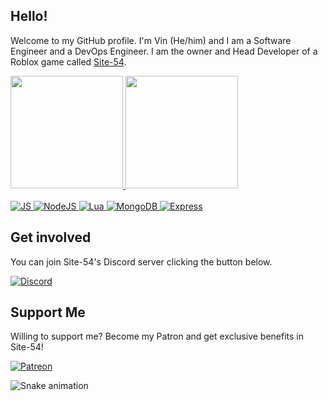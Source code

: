## Hello!
Welcome to my GitHub profile. I'm Vin (He/him) and I am a Software Engineer and a DevOps Engineer.
I am the owner and Head Developer of a Roblox game called [Site-54](https://www.roblox.com/groups/5455143).

<div>
  <a href="https://github.com/VinDotRun">
    <img height="180em" src="https://github-readme-stats.vercel.app/api?username=VinDotRun&show_icons=true&theme=midnight-purple&include_all_commits=true&count_private=true">
    <img height="180em" src="https://github-readme-stats.vercel.app/api/top-langs/?username=VinDotRun&layout=compact&langs_count=7&theme=midnight-purple">
  </a>
</div>

<div style="display: inline_block"><br>
  <a href="https://github.com/VinDotRun">
      <img alt="JS" src="https://img.shields.io/badge/JavaScript-F7DF1E?style=for-the-badge&logo=javascript&logoColor=black">
      <img alt="NodeJS" src="https://img.shields.io/badge/Node.js-43853D?style=for-the-badge&logo=node.js&logoColor=white">
      <img alt="Lua" src="https://img.shields.io/badge/Lua-2C2D72?style=for-the-badge&logo=lua&logoColor=white">
      <img alt="MongoDB" src="https://img.shields.io/badge/MongoDB-4EA94B?style=for-the-badge&logo=mongodb&logoColor=white">
      <img alt="Express" src="https://img.shields.io/badge/Express.js-404D59?style=for-the-badge">
  </a>
</div>

## Get involved
You can join Site-54's Discord server clicking the button below.

<div style="display: inline_block">
  <a href="https://discord.gg/WP3QJJV">
      <img alt="Discord" src="https://img.shields.io/badge/Discord-7289DA?style=for-the-badge&logo=discord&logoColor=white">
  </a>
</div>

## Support Me
Willing to support me? Become my Patron and get exclusive benefits in Site-54!

<div style="display: inline_block">
  <a href="https://www.patreon.com/VinDotRun">
      <img alt="Patreon" src="https://img.shields.io/badge/Patreon-F96854?style=for-the-badge&logo=patreon&logoColor=white">
  </a>
</div>

![Snake animation](https://github.com/VinDotRun/VinDotRun/blob/output/github-contribution-grid-snake.svg)
